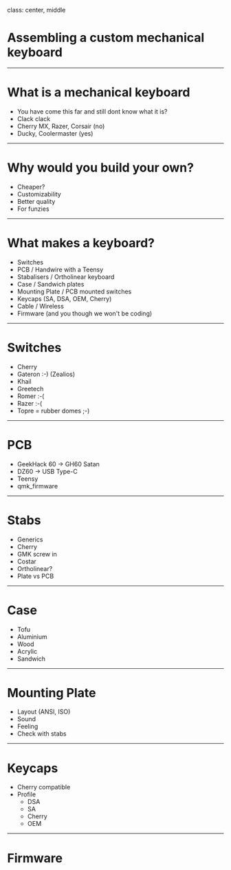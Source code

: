 class: center, middle

# Assembling a custom mechanical keyboard

---

# What is a mechanical keyboard

- You have come this far and still dont know what it is?
- Clack clack
- Cherry MX, Razer, Corsair (no)
- Ducky, Coolermaster (yes)

---

# Why would you build your own?

- Cheaper?
- Customizability
- Better quality
- For funzies

---

# What makes a keyboard?

- Switches
- PCB / Handwire with a Teensy
- Stabalisers / Ortholinear keyboard
- Case / Sandwich plates
- Mounting Plate / PCB mounted switches
- Keycaps (SA, DSA, OEM, Cherry)
- Cable / Wireless
- Firmware (and you though we won't be coding)

---

# Switches

- Cherry
- Gateron :-) (Zealios)
- Khail
- Greetech
- Romer :-(
- Razer :-(
- Topre = rubber domes ;-)

---

# PCB

- GeekHack 60 -> GH60 Satan
- DZ60 -> USB Type-C
- Teensy
- qmk_firmware

---

# Stabs

- Generics
- Cherry
- GMK screw in
- Costar
- Ortholinear?
- Plate vs PCB

---

# Case

- Tofu
- Aluminium
- Wood
- Acrylic
- Sandwich

---

# Mounting Plate

- Layout (ANSI, ISO)
- Sound
- Feeling
- Check with stabs

---

# Keycaps

- Cherry compatible
- Profile
  - DSA
  - SA
  - Cherry
  - OEM
  
---

# Firmware

